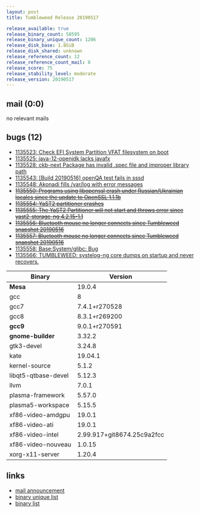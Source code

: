 ```yaml
---
layout: post
title: Tumbleweed Release 20190517

release_available: true
release_binary_count: 58595
release_binary_unique_count: 1206
release_disk_base: 1.8GiB
release_disk_shared: unknown
release_reference_count: 12
release_reference_count_mail: 0
release_score: 75
release_stability_level: moderate
release_version: 20190517
---
```


## mail (0:0)

no relevant mails

## bugs (12)

<!--more-->

- [1135523: Check EFI System Partition VFAT filesystem on boot](https://bugzilla.opensuse.org/show_bug.cgi?id=1135523)
- [1135525: java-12-openjdk lacks javafx](https://bugzilla.opensuse.org/show_bug.cgi?id=1135525)
- [1135528: ckb-next Package has invalid .spec file and improper library path](https://bugzilla.opensuse.org/show_bug.cgi?id=1135528)
- [1135543: \[Build 20190516\] openQA test fails in sssd](https://bugzilla.opensuse.org/show_bug.cgi?id=1135543)
- [1135548: Akonadi fills /var/log with error messages](https://bugzilla.opensuse.org/show_bug.cgi?id=1135548)
- ~~[1135550: Programs using libopenssl crash under Russian/Ukrainian locales since the update to OpenSSL 1.1.1b](https://bugzilla.opensuse.org/show_bug.cgi?id=1135550)~~
- ~~[1135554: YaST2 partitioner crashes](https://bugzilla.opensuse.org/show_bug.cgi?id=1135554)~~
- ~~[1135555: The YaST2 Partitioner will not start and throws error since yast2-storage-ng 4.2.15-1.1](https://bugzilla.opensuse.org/show_bug.cgi?id=1135555)~~
- ~~[1135556: Bluetooth mouse no longer connects since Tumbleweed snapshot 20190516](https://bugzilla.opensuse.org/show_bug.cgi?id=1135556)~~
- ~~[1135557: Bluetooth mouse no longer connects since Tumbleweed snapshot 20190516](https://bugzilla.opensuse.org/show_bug.cgi?id=1135557)~~
- [1135558: Base:System/glibc: Bug](https://bugzilla.opensuse.org/show_bug.cgi?id=1135558)
- [1135566: TUMBLEWEED: systelog-ng core dumps on startup and never recovers.](https://bugzilla.opensuse.org/show_bug.cgi?id=1135566)

Binary | Version
--- | ---
**Mesa** | 19.0.4
gcc | 8
gcc7 | 7.4.1+r270528
gcc8 | 8.3.1+r269200
**gcc9** | 9.0.1+r270591
**gnome-builder** | 3.32.2
gtk3-devel | 3.24.8
kate | 19.04.1
kernel-source | 5.1.2
libqt5-qtbase-devel | 5.12.3
llvm | 7.0.1
plasma-framework | 5.57.0
plasma5-workspace | 5.15.5
xf86-video-amdgpu | 19.0.1
xf86-video-ati | 19.0.1
xf86-video-intel | 2.99.917+git8674.25c9a2fcc
xf86-video-nouveau | 1.0.15
xorg-x11-server | 1.20.4

## links

- [mail announcement](https://lists.opensuse.org/opensuse-factory/2019-05/msg00192.html)
- [binary unique list](http://download.opensuse.org/history/20190517/rpm.unique.list)
- [binary list](http://download.opensuse.org/history/20190517/rpm.list)
